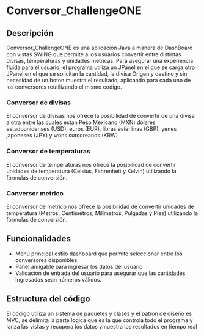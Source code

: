 <h1>Conversor_ChallengeONE</h1>

<h2>Descripción</h2>
<p>Conversor_ChallengeONE es una aplicación Java a manera de DashBoard con vistas SWING que permite a los usuarios convertir entre distintas divisas, temperaturas y unidades metricas. Para asegurar una experiencia fluida
  para el usuario, el programa utiliza un JPanel en el que se carga otro JPanel en el que se solicitan la cantidad, la divisa Origen y destino y sin necesidad de un boton muestra el resultado, aplicando para cada uno de
  los conversores reutilizando el mismo codigo.</p>

<h3>Conversor de divisas</h3>
<p>El conversor de divisas nos ofrece la posibilidad de convertir de una divisa a otra entre las cuales estan Peso Mexicano (MXN) dólares estadounidenses (USD), euros (EUR), libras esterlinas (GBP), yenes japoneses (JPY) y 
  wons surcoreanos (KRW) </p>

<h3>Conversor de temperaturas</h3>
<p>El conversor de temperaturas nos ofrece la posibilidad de convertir unidades de temperatura (Celsius, Fahrenheit y Kelvin) utilizando la fórmulas de conversión.</p>

<h3>Conversor metrico</h3>
<p>El conversor de metrico nos ofrece la posibilidad de convertir unidades de temperatura (Metros, Centímetros, Milímetros, Pulgadas y Pies) utilizando la fórmulas de conversión.</p>

<h2>Funcionalidades</h2>
<ul>
  <li>Menú principal estilo dashboard que permite seleccionar entre los conversores disponibles.</li>
  <li>Panel amigable para ingresar los datos del usuario</li>
  <li>Validación de entrada del usuario para asegurar que las cantidades ingresadas sean números válidos.</li>
</ul>

<h2>Estructura del código</h2>
<p>El código utiliza un sistema de paquetes y clases y el patron de diseño es MVC, se delimita la parte logica que es la que controla todo el programa y lanza las vistas y recupera los datos ymuestra los resultados en tiempo real</p>

